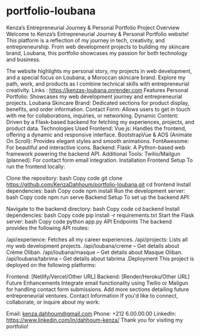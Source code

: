 # portfolio-loubana
Kenza’s Entrepreneurial Journey & Personal Portfolio
Project Overview
Welcome to Kenza’s Entrepreneurial Journey & Personal Portfolio website! This platform is a reflection of my journey in tech, creativity, and entrepreneurship. From web development projects to building my skincare brand, Loubana, this portfolio showcases my passion for both technology and business.

The website highlights my personal story, my projects in web development, and a special focus on Loubana, a Moroccan skincare brand. Explore my path, work, and products as I combine technical skills with entrepreneurial creativity.
Links : https://kenzas-loubana.onrender.com
Features
Personal Portfolio: Showcases my web development journey and entrepreneurial projects.
Loubana Skincare Brand: Dedicated sections for product display, benefits, and order information.
Contact Form: Allows users to get in touch with me for collaborations, inquiries, or networking.
Dynamic Content: Driven by a Flask-based backend for fetching my experiences, projects, and product data.
Technologies Used
Frontend:
Vue.js: Handles the frontend, offering a dynamic and responsive interface.
BootstrapVue & AOS (Animate On Scroll): Provides elegant styles and smooth animations.
FontAwesome: For beautiful and interactive icons.
Backend:
Flask: A Python-based web framework powering the backend API.
Additional Tools:
Twilio/Mailgun (planned): For contact form email integration.
Installation
Frontend Setup
To run the frontend locally:

Clone the repository:
bash
Copy code
git clone https://github.com/KenzaDahhoum/portfolio-loubana.git
cd frontend
Install dependencies:
bash
Copy code
npm install
Run the development server:
bash
Copy code
npm run serve
Backend Setup
To set up the backend API:

Navigate to the backend directory:
bash
Copy code
cd backend
Install dependencies:
bash
Copy code
pip install -r requirements.txt
Start the Flask server:
bash
Copy code
python app.py
API Endpoints
The backend provides the following API routes:

/api/experience: Fetches all my career experiences.
/api/projects: Lists all my web development projects.
/api/loubana/creme – Get details about Crème Oliban.
/api/loubana/masque – Get details about Masque Oliban.
/api/loubana/tabrima – Get details about tabrima .Deployment
This project is deployed on the following platforms:

Frontend: [Netlify/Vercel/Other URL]
Backend: [Render/Heroku/Other URL]
Future Enhancements
Integrate email functionality using Twilio or Mailgun for handling contact form submissions.
Add more sections detailing future entrepreneurial ventures.
Contact Information
If you'd like to connect, collaborate, or inquire about my work:

Email: kenza.dahhoum@gmail.com
Phone: +212 6.00.00.00
LinkedIn: https://www.linkedin.com/in/dahhoum-kenza/
Thank you for visiting my portfolio!


